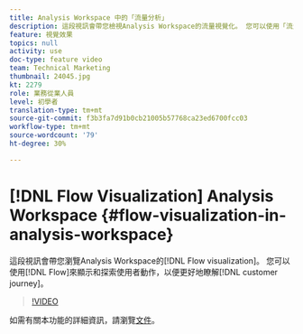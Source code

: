 ```yaml
---
title: Analysis Workspace 中的「流量分析」
description: 這段視訊會帶您檢視Analysis Workspace的流量視覺化。 您可以使用「流量」來展示和探索使用者的動向，以便更好地瞭解客戶歷程。
feature: 視覺效果
topics: null
activity: use
doc-type: feature video
team: Technical Marketing
thumbnail: 24045.jpg
kt: 2279
role: 業務從業人員
level: 初學者
translation-type: tm+mt
source-git-commit: f3b3fa7d91b0cb21005b57768ca23ed6700fcc03
workflow-type: tm+mt
source-wordcount: '79'
ht-degree: 30%

---
```



# [!DNL Flow Visualization] Analysis Workspace  {#flow-visualization-in-analysis-workspace}

這段視訊會帶您瀏覽Analysis Workspace的[!DNL Flow visualization]。 您可以使用[!DNL Flow]來顯示和探索使用者動作，以便更好地瞭解[!DNL customer journey]。

>[!VIDEO](https://video.tv.adobe.com/v/24045/?quality=12)

如需有關本功能的詳細資訊，請瀏覽[文件](https://marketing.adobe.com/resources/help/zh_TW/analytics/analysis-workspace/flow.html)。